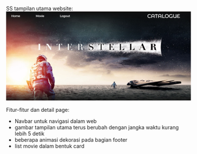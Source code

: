 SS tampilan utama website:
![tampilan.jpg](tampilan.jpg)

Fitur-fitur dan detail page:

-   Navbar untuk navigasi dalam web
-   gambar tampilan utama terus berubah dengan jangka waktu kurang lebih 5 detik
-   beberapa animasi dekorasi pada bagian footer
-   list movie dalam bentuk card

